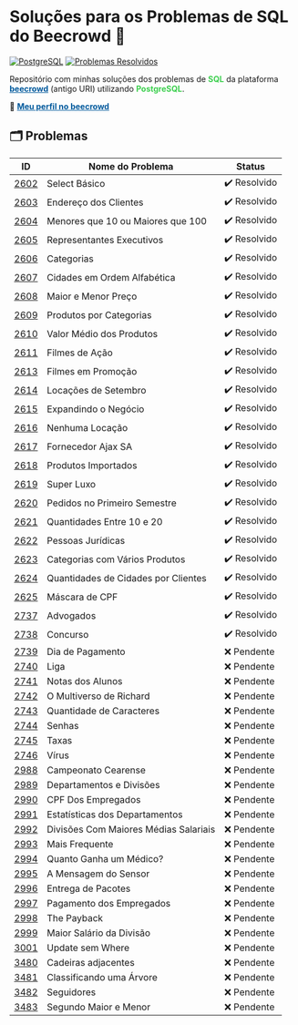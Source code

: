 # Soluções para os Problemas de SQL do Beecrowd 🐝 

[![PostgreSQL](https://img.shields.io/badge/PostgreSQL-brightgreen?style=plastic&logo=postgresql)](https://www.postgresql.org/)
[![Problemas Resolvidos](https://img.shields.io/badge/Problemas%20Resolvidos-20/50-brightgreen?style=plastic)](https://github.com/potigol/beecrowd/commits/master)
<!--![](https://geps.dev/progress/40)-->

Repositório com minhas soluções dos problemas de <span style="color:#3CCF4E;"><b>SQL</b></span> da plataforma <a href="https://www.beecrowd.com.br/" style="color:#00599C;"><b>beecrowd</b></a> (antigo URI) utilizando <span style="color:#3CCF4E;"><b>PostgreSQL</b></span>.

🔗 <a href="https://www.beecrowd.com.br/judge/en/profile/802875" style="color:#00599C;"><b>Meu perfil no beecrowd</b></a>

## 🗂 Problemas 

| **ID** | **Nome do Problema** | **Status** |
|--------|-----------------------|------------|
| [2602](https://www.beecrowd.com.br/repository/UOJ_2602.html) | Select Básico | ✔️ Resolvido |
| [2603](https://www.beecrowd.com.br/repository/UOJ_2603.html) | Endereço dos Clientes | ✔️ Resolvido |
| [2604](https://www.beecrowd.com.br/repository/UOJ_2604.html) | Menores que 10 ou Maiores que 100 | ✔️ Resolvido |
| [2605](https://www.beecrowd.com.br/repository/UOJ_2605.html) | Representantes Executivos | ✔️ Resolvido |
| [2606](https://www.beecrowd.com.br/repository/UOJ_2606.html) | Categorias | ✔️ Resolvido |
| [2607](https://www.beecrowd.com.br/repository/UOJ_2607.html) | Cidades em Ordem Alfabética | ✔️ Resolvido |
| [2608](https://www.beecrowd.com.br/repository/UOJ_2608.html) | Maior e Menor Preço | ✔️ Resolvido |
| [2609](https://www.beecrowd.com.br/repository/UOJ_2609.html) | Produtos por Categorias | ✔️ Resolvido |
| [2610](https://www.beecrowd.com.br/repository/UOJ_2610.html) | Valor Médio dos Produtos | ✔️ Resolvido |
| [2611](https://www.beecrowd.com.br/repository/UOJ_2611.html) | Filmes de Ação | ✔️ Resolvido |
| [2613](https://www.beecrowd.com.br/repository/UOJ_2613.html) | Filmes em Promoção | ✔️ Resolvido |
| [2614](https://www.beecrowd.com.br/repository/UOJ_2614.html) | Locações de Setembro | ✔️ Resolvido |
| [2615](https://www.beecrowd.com.br/repository/UOJ_2615.html) | Expandindo o Negócio | ✔️ Resolvido |
| [2616](https://www.beecrowd.com.br/repository/UOJ_2616.html) | Nenhuma Locação | ✔️ Resolvido |
| [2617](https://www.beecrowd.com.br/repository/UOJ_2617.html) | Fornecedor Ajax SA | ✔️ Resolvido |
| [2618](https://www.beecrowd.com.br/repository/UOJ_2618.html) | Produtos Importados | ✔️ Resolvido |
| [2619](https://www.beecrowd.com.br/repository/UOJ_2619.html) | Super Luxo | ✔️ Resolvido |
| [2620](https://www.beecrowd.com.br/repository/UOJ_2620.html) | Pedidos no Primeiro Semestre | ✔️ Resolvido |
| [2621](https://www.beecrowd.com.br/repository/UOJ_2621.html) | Quantidades Entre 10 e 20 | ✔️ Resolvido |
| [2622](https://www.beecrowd.com.br/repository/UOJ_2622.html) | Pessoas Jurídicas | ✔️ Resolvido |
| [2623](https://www.beecrowd.com.br/repository/UOJ_2623.html) | Categorias com Vários Produtos | ✔️ Resolvido |
| [2624](https://www.beecrowd.com.br/repository/UOJ_2624.html) | Quantidades de Cidades por Clientes | ✔️ Resolvido |
| [2625](https://www.beecrowd.com.br/repository/UOJ_2625.html) | Máscara de CPF | ✔️ Resolvido |
| [2737](https://www.beecrowd.com.br/repository/UOJ_2737.html) | Advogados |✔️ Resolvido |
| [2738](https://www.beecrowd.com.br/repository/UOJ_2738.html) | Concurso | ✔️ Resolvido |
| [2739](https://www.beecrowd.com.br/repository/UOJ_2739.html) | Dia de Pagamento | ❌ Pendente |
| [2740](https://www.beecrowd.com.br/repository/UOJ_2740.html) | Liga | ❌ Pendente |
| [2741](https://www.beecrowd.com.br/repository/UOJ_2741.html) | Notas dos Alunos | ❌ Pendente |
| [2742](https://www.beecrowd.com.br/repository/UOJ_2742.html) | O Multiverso de Richard | ❌ Pendente |
| [2743](https://www.beecrowd.com.br/repository/UOJ_2743.html) | Quantidade de Caracteres | ❌ Pendente |
| [2744](https://www.beecrowd.com.br/repository/UOJ_2744.html) | Senhas | ❌ Pendente |
| [2745](https://www.beecrowd.com.br/repository/UOJ_2745.html) | Taxas | ❌ Pendente |
| [2746](https://www.beecrowd.com.br/repository/UOJ_2746.html) | Vírus | ❌ Pendente |
| [2988](https://www.beecrowd.com.br/repository/UOJ_2988.html) | Campeonato Cearense | ❌ Pendente |
| [2989](https://www.beecrowd.com.br/repository/UOJ_2989.html) | Departamentos e Divisões | ❌ Pendente |
| [2990](https://www.beecrowd.com.br/repository/UOJ_2990.html) | CPF Dos Empregados | ❌ Pendente |
| [2991](https://www.beecrowd.com.br/repository/UOJ_2991.html) | Estatísticas dos Departamentos | ❌ Pendente |
| [2992](https://www.beecrowd.com.br/repository/UOJ_2992.html) | Divisões Com Maiores Médias Salariais | ❌ Pendente |
| [2993](https://www.beecrowd.com.br/repository/UOJ_2993.html) | Mais Frequente | ❌ Pendente |
| [2994](https://www.beecrowd.com.br/repository/UOJ_2994.html) | Quanto Ganha um Médico? | ❌ Pendente |
| [2995](https://www.beecrowd.com.br/repository/UOJ_2995.html) | A Mensagem do Sensor | ❌ Pendente |
| [2996](https://www.beecrowd.com.br/repository/UOJ_2996.html) | Entrega de Pacotes | ❌ Pendente |
| [2997](https://www.beecrowd.com.br/repository/UOJ_2997.html) | Pagamento dos Empregados | ❌ Pendente |
| [2998](https://www.beecrowd.com.br/repository/UOJ_2998.html) | The Payback | ❌ Pendente |
| [2999](https://www.beecrowd.com.br/repository/UOJ_2999.html) | Maior Salário da Divisão | ❌ Pendente |
| [3001](https://www.beecrowd.com.br/repository/UOJ_3001.html) | Update sem Where | ❌ Pendente |
| [3480](https://www.beecrowd.com.br/repository/UOJ_3480.html) | Cadeiras adjacentes | ❌ Pendente |
| [3481](https://www.beecrowd.com.br/repository/UOJ_3481.html) | Classificando uma Árvore | ❌ Pendente |
| [3482](https://www.beecrowd.com.br/repository/UOJ_3482.html) | Seguidores | ❌ Pendente |
| [3483](https://www.beecrowd.com.br/repository/UOJ_3483.html) | Segundo Maior e Menor | ❌ Pendente |
